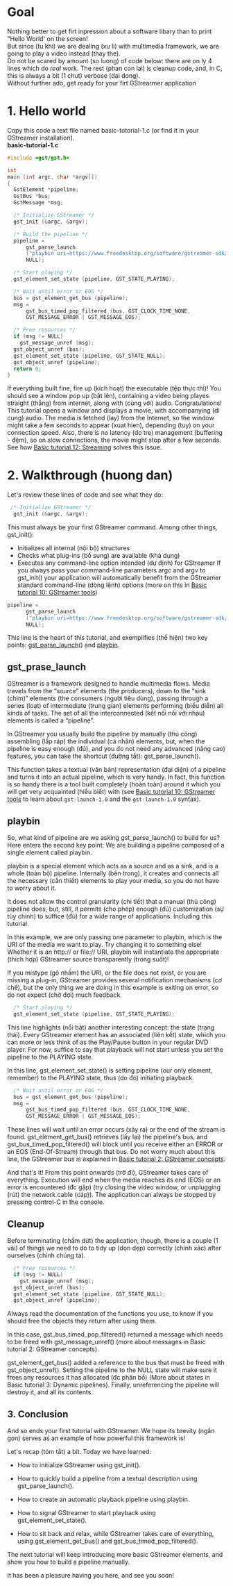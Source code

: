 # Goal
Nothing better to get firt inpression about a software libary than to print "Hello World' on the screen!  
But since (tu khi) we are dealing (xu li) with multimedia framework, we are going to play a video instead (thay the).  
Do not be scared by amount (so luong) of code below: there are on ly 4 lines which do _real_ work. The rest (phan con lai) is cleanup code, and, in C, this is always a bit (1 chut) verbose (dai dong).  
Without further ado, get ready for your firt GStrearmer application
# 1. Hello world
Copy thís code a text file named basic-totorial-1.c (or find it in your GStreamer installation).  
**basic-tutorial-1.c**  
```C
#include <gst/gst.h>

int
main (int argc, char *argv[])
{
  GstElement *pipeline;
  GstBus *bus;
  GstMessage *msg;

  /* Initialize GStreamer */
  gst_init (&argc, &argv);

  /* Build the pipeline */
  pipeline =
      gst_parse_launch
      ("playbin uri=https://www.freedesktop.org/software/gstreamer-sdk/data/media/sintel_trailer-480p.webm",
      NULL);

  /* Start playing */
  gst_element_set_state (pipeline, GST_STATE_PLAYING);

  /* Wait until error or EOS */
  bus = gst_element_get_bus (pipeline);
  msg =
      gst_bus_timed_pop_filtered (bus, GST_CLOCK_TIME_NONE,
      GST_MESSAGE_ERROR | GST_MESSAGE_EOS);

  /* Free resources */
  if (msg != NULL)
    gst_message_unref (msg);
  gst_object_unref (bus);
  gst_element_set_state (pipeline, GST_STATE_NULL);
  gst_object_unref (pipeline);
  return 0;
}
```
If everything built fine, fire up (kích hoạt) the executable (tệp thực thi)! You should see a window pop up (bật lên), containing a video being playes straight (thẳng) from internet, along with (cùng với) audio. Congratulations!  
This tutorial opens a window and displays a movie, with accompanying (di cung) audio. The media is fetched (lay) from the Internet, so the window might take a few seconds to appear (xuat hien), depending (tuy) on your connection speed. Also, there is no latency (do tre) management (buffering - đệm), so on slow connections, the movie might stop after a few seconds. See how [Basic tutorial 12: Streaming](https://gstreamer.freedesktop.org/documentation/tutorials/basic/streaming.html) solves this issue.
# 2. Walkthrough (huong dan)
Let's review these lines of code and see what they do:
```C
 /* Initialize GStreamer */
  gst_init (&argc, &argv);
```  
This must always be your first GStreamer command. Among other things, gst_init():
* Initializes all internal (nội bộ) structures
* Checks what plug-ins (bổ sung) are available (khả dụng)
* Executes any command-line option intended (dự định) for GStreamer
If you always pass your command-line parameters argc and argv to gst_init() your application will automatically benefit from the GStreamer standard command-line (dòng lệnh) options (more on this in [Basic tutorial 10: GStreamer tools](https://gstreamer.freedesktop.org/documentation/tutorials/basic/gstreamer-tools.html))
```C
pipeline =
      gst_parse_launch
      ("playbin uri=https://www.freedesktop.org/software/gstreamer-sdk/data/media/sintel_trailer-480p.webm",
      NULL);
```
This line is the heart of this tutorial, and exemplifies (thể hiện) two key points: [gst_parse_launch](https://gstreamer.freedesktop.org/documentation/gstreamer/gstparse.html#gst_parse_launch)() and [playbin](https://gstreamer.freedesktop.org/documentation/playback/playbin.html?gi-language=c#playbin).
## gst_prase_launch
GStreamer is a framework designed to handle multimedia flows. Media travels from the “source” elements (the producers), down to the “sink (chìm)” elements (the consumers (người tiêu dùng), passing through a series (loạt) of intermediate (trung gian) elements performing (biểu diễn) all kinds of tasks. The set of all the interconnected (kết nối nối với nhau) elements is called a “pipeline”.

In GStreamer you usually build the pipeline by manually (thủ công) assembling (lắp ráp) the individual (cá nhân) elements, but, when the pipeline is easy enough (đủ), and you do not need any advanced (nâng cao) features, you can take the shortcut (đường tắt): gst_parse_launch().

This function takes a textual (văn bản) representation (đại diện) of a pipeline and turns it into an actual pipeline, which is very handy. In fact, this function is so handy there is a tool built completely (hoàn toàn) around it which you will get very acquainted (hiểu biết) with (see [Basic tutorial 10: GStreamer tools](https://gstreamer.freedesktop.org/documentation/tutorials/basic/gstreamer-tools.html?gi-language=c) to learn about `gst-launch-1.0` and the `gst-launch-1.0` syntax).

## playbin
So, what kind of pipeline are we asking gst_parse_launch() to build for us? Here enters the second key point: We are building a pipeline composed of a single element called playbin.

playbin is a special element which acts as a source and as a sink, and is a whole (toàn bộ) pipeline. Internally (bên trong), it creates and connects all the necessary (cần thiết) elements to play your media, so you do not have to worry about it.

It does not allow the control granularity (chi tiết) that a manual (thủ công) pipeline does, but, still, it permits (cho phép) enough (đủ) customization (sự tùy chỉnh) to suffice (đủ) for a wide range of applications. Including this tutorial.

In this example, we are only passing one parameter to playbin, which is the URI of the media we want to play. Try changing it to something else! Whether it is an http:// or file:// URI, playbin will instantiate the appropriate (thích hợp) GStreamer source transparently (trong suốt)!

If you mistype (gõ nhầm) the URI, or the file does not exist, or you are missing a plug-in, GStreamer provides several notification mechanisms (cơ chế), but the only thing we are doing in this example is exiting on error, so do not expect (chờ đợi) much feedback.
```C
  /* Start playing */
  gst_element_set_state (pipeline, GST_STATE_PLAYING);
```
This line highlights (nổi bật) another interesting concept: the state (trạng thái). Every GStreamer element has an associated (liên kết) state, which you can more or less think of as the Play/Pause button in your regular DVD player. For now, suffice to say that playback will not start unless you set the pipeline to the PLAYING state.

In this line, gst_element_set_state() is setting pipeline (our only element, remember) to the PLAYING state, thus (do đó) initiating playback.
```C
  /* Wait until error or EOS */
  bus = gst_element_get_bus (pipeline);
  msg =
      gst_bus_timed_pop_filtered (bus, GST_CLOCK_TIME_NONE,
      GST_MESSAGE_ERROR | GST_MESSAGE_EOS);
```
These lines will wait until an error occurs (xảy ra) or the end of the stream is found. gst_element_get_bus() retrieves (lấy lại) the pipeline's bus, and gst_bus_timed_pop_filtered() will block until you receive either an ERROR or an EOS (End-Of-Stream) through that bus. Do not worry much about this line, the GStreamer bus is explained in [Basic tutorial 2: GStreamer concepts](https://gstreamer.freedesktop.org/documentation/tutorials/basic/concepts.html?gi-language=c).

And that's it! From this point onwards (trở đi), GStreamer takes care of everything. Execution will end when the media reaches its end (EOS) or an error is encountered (đc gặp) (try closing the video window, or unplugging (rút) the network cable (cáp)). The application can always be stopped by pressing control-C in the console.
## Cleanup
Before terminating (chấm dứt) the application, though, there is a couple (1 vài) of things we need to do to tidy up (dọn dẹp) correctly (chính xác) after ourselves (chính chúng ta).
```C
  /* Free resources */
  if (msg != NULL)
    gst_message_unref (msg);
  gst_object_unref (bus);
  gst_element_set_state (pipeline, GST_STATE_NULL);
  gst_object_unref (pipeline);
```
Always read the documentation of the functions you use, to know if you should free the objects they return after using them.

In this case, gst_bus_timed_pop_filtered() returned a message which needs to be freed with gst_message_unref() (more about messages in Basic tutorial 2: GStreamer concepts).

gst_element_get_bus() added a reference to the bus that must be freed with gst_object_unref(). Setting the pipeline to the NULL state will make sure it frees any resources it has allocated (đc phân bổ) (More about states in Basic tutorial 3: Dynamic pipelines). Finally, unreferencing the pipeline will destroy it, and all its contents.
## 3. Conclusion
And so ends your first tutorial with GStreamer. We hope its brevity (ngắn gọn) serves as an example of how powerful this framework is!

Let's recap (tóm tắt) a bit. Today we have learned:

* How to initialize GStreamer using gst_init().

* How to quickly build a pipeline from a textual description using gst_parse_launch().

* How to create an automatic playback pipeline using playbin.

* How to signal GStreamer to start playback using gst_element_set_state().

* How to sit back and relax, while GStreamer takes care of everything, using gst_element_get_bus() and gst_bus_timed_pop_filtered().

The next tutorial will keep introducing more basic GStreamer elements, and show you how to build a pipeline manually.

It has been a pleasure having you here, and see you soon!
